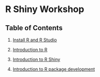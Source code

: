 # R Shiny Workshop

## Table of Contents

1.  [Install R and R Studio](https://github.com/HibaBenAribi/R_for_Beginners/blob/main/Introduction%20to%20R/Install%20R%20and%20R%20Studio.md)
2.  [Introduction to R](https://github.com/HibaBenAribi/R_for_Beginners/tree/main/Introduction%20to%20R)

3.  [Introduction to R Shiny](https://github.com/HibaBenAribi/R_for_Beginners/tree/main/Introduction%20to%20R%20Shiny)

4.  [Introduction to R package development](https://github.com/HibaBenAribi/R_for_Beginners)
   
